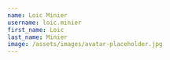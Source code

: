 ```yaml
---
name: Loic Minier
username: loic.minier
first_name: Loic
last_name: Minier
image: /assets/images/avatar-placeholder.jpg
---
```

